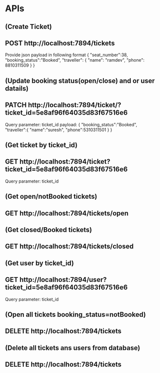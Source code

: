 # APIs

## (Create Ticket) 
## POST http://localhost:7894/tickets 
Provide json payload in following format
{ "seat_number":38,
	"booking_status":"Booked",
	"traveller": {
		"name": "ramdev",
		"phone": 8810311509
	}
}

## (Update booking status(open/close) and or user datails) 
## PATCH http://localhost:7894/ticket/?ticket_id=5e8af96f64035d83f67516e6
Query parameter: ticket_id
payload:
{
	"booking_status":"Booked",
	"traveller":{
		"name":"suresh",
		"phone":5310311501
	}
}

## (Get ticket by ticket_id)
## GET http://localhost:7894/ticket?ticket_id=5e8af96f64035d83f67516e6
Query parameter: ticket_id

## (Get open/notBooked tickets)
## GET http://localhost:7894/tickets/open

## (Get closed/Booked tickets)
## GET http://localhost:7894/tickets/closed

## (Get user by ticket_id)
## GET http://localhost:7894/user?ticket_id=5e8af96f64035d83f67516e6
Query parameter: ticket_id

## (Open all tickets booking_status=notBooked)
## DELETE http://localhost:7894/tickets

## (Delete all tickets ans users from database)
## DELETE http://localhost:7894/tickets
